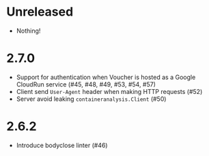 # Unreleased

* Nothing!

# 2.7.0

* Support for authentication when Voucher is hosted as a Google CloudRun service (#45, #48, #49, #53, #54, #57)
* Client send `User-Agent` header when making HTTP requests (#52)
* Server avoid leaking `containeranalysis.Client` (#50)

# 2.6.2

* Introduce bodyclose linter (#46)

